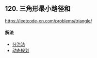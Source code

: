 ## 120. 三角形最小路径和

https://leetcode-cn.com/problems/triangle/


#### 解法  

* [分治法](_1.py)
* [动态规划](_2.py)

